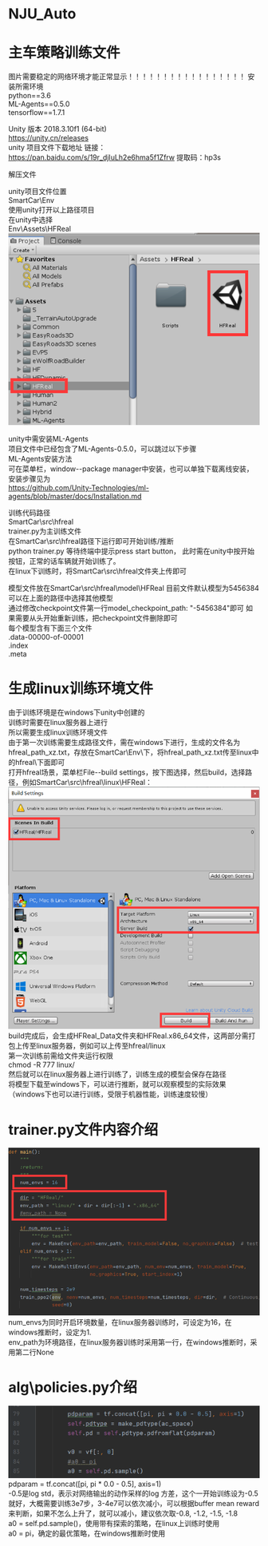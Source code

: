 # NJU_Auto
# 主车策略训练文件  
图片需要稳定的网络环境才能正常显示！！！！！！！！！！！！！！！！！
安装所需环境  
python==3.6  
ML-Agents==0.5.0  
tensorflow==1.7.1

Unity 版本 2018.3.10f1 (64-bit)  
https://unity.cn/releases  
unity 项目文件下载地址
链接：https://pan.baidu.com/s/19r_djIuLh2e6hma5f1Zfrw 
提取码：hp3s 


解压文件 

unity项目文件位置  
SmartCar\Env  
使用unity打开以上路径项目  
在unity中选择  
Env\Assets\HFReal  
![image](https://github.com/buaazeus/NJU_Auto/blob/main/images/1.png)  

unity中需安装ML-Agents  
项目文件中已经包含了ML-Agents-0.5.0，可以跳过以下步骤  
ML-Agents安装方法   
可在菜单栏，window--package manager中安装，也可以单独下载离线安装，安装步骤见为  
https://github.com/Unity-Technologies/ml-agents/blob/master/docs/Installation.md  


训练代码路径  
SmartCar\src\hfreal  
trainer.py为主训练文件  
在SmartCar\src\hfreal路径下运行即可开始训练/推断  
python trainer.py
等待终端中提示press start button， 此时需在unity中按开始按钮，正常的话车辆就开始训练了。  
在linux下训练时，将SmartCar\src\hfreal文件夹上传即可    

模型文件放在SmartCar\src\hfreal\model\HFReal
目前文件默认模型为5456384  
可以在上面的路径中选择其他模型  
通过修改checkpoint文件第一行model_checkpoint_path: "-5456384"即可
如果需要从头开始重新训练，把checkpoint文件删除即可  
每个模型含有下面三个文件  
.data-00000-of-00001  
.index  
.meta  

# 生成linux训练环境文件
由于训练环境是在windows下unity中创建的  
训练时需要在linux服务器上进行  
所以需要生成linux训练环境文件  
由于第一次训练需要生成路径文件，需在windows下进行，生成的文件名为hfreal_path_xz.txt，存放在SmartCar\Env\下，将hfreal_path_xz.txt传至linux中的hfreal\下面即可  
打开hfreal场景，菜单栏File--build settings，按下图选择，然后build，选择路径，例如SmartCar\src\hfreal\linux\HFReal：  
![image](https://github.com/buaazeus/NJU_Auto/blob/main/images/2.png)  
build完成后，会生成HFReal_Data文件夹和HFReal.x86_64文件，这两部分需打包上传至linux服务器，例如可以上传至hfreal/linux  
第一次训练前需给文件夹运行权限  
chmod -R 777 linux/  
然后就可以在linux服务器上进行训练了，训练生成的模型会保存在路径  
将模型下载至windows下，可以进行推断，就可以观察模型的实际效果  
（windows下也可以进行训练，受限于机器性能，训练速度较慢）  

# trainer.py文件内容介绍  
![image](https://github.com/buaazeus/NJU_Auto/blob/main/images/3.png)  
num_envs为同时开启环境数量，在linux服务器训练时，可设定为16，在windows推断时，设定为1.  
env_path为环境路径，在linux服务器训练时采用第一行，在windows推断时，采用第二行None  

# alg\policies.py介绍  
![image](https://github.com/buaazeus/NJU_Auto/blob/main/images/4.png)  
pdparam = tf.concat([pi, pi * 0.0 - 0.5], axis=1)  
-0.5是log std，表示对网络输出的动作采样的log 方差，这个一开始训练设为-0.5就好，大概需要训练3e7步，3-4e7可以依次减小，可以根据buffer mean reward来判断，如果不怎么上升了，就可以减小，建议依次取-0.8, -1.2, -1.5, -1.8  
a0 = self.pd.sample()，使用带有探索的策略，在linux上训练时使用   
a0 = pi，确定的最优策略，在windows推断时使用  



